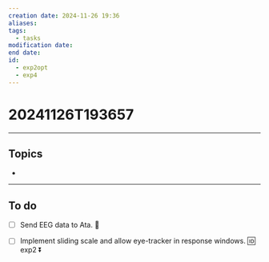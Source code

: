 ```yaml
---
creation date: 2024-11-26 19:36
aliases: 
tags:
  - tasks
modification date: 
end date: 
id:
  - exp2opt
  - exp4
---
```

# 20241126T193657
---
## Topics
+ 
---
## To do
- [ ] Send EEG data to Ata. 🔺 
- [ ] Implement sliding scale and allow eye-tracker in response windows. 🆔 exp2 ⏬ 

